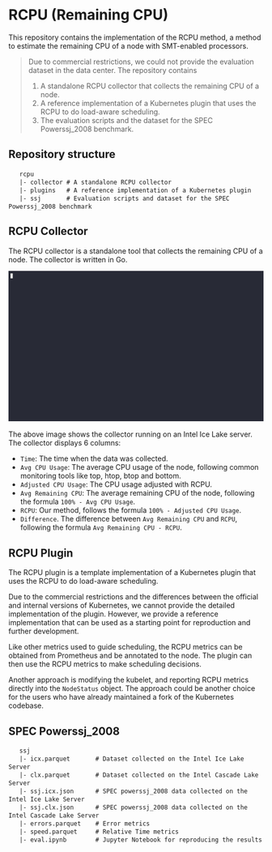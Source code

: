 # RCPU (Remaining CPU)

This repository contains the implementation of the RCPU method, a method to estimate the remaining CPU of a node with SMT-enabled processors.

> Due to commercial restrictions, we could not provide the evaluation dataset in the data center.
> The repository contains 
> 1. A standalone RCPU collector that collects the remaining CPU of a node.
> 2. A reference implementation of a Kubernetes plugin that uses the RCPU to do load-aware scheduling.
> 3. The evaluation scripts and the dataset for the SPEC Powerssj_2008 benchmark.

## Repository structure

```
   rcpu
   |- collector # A standalone RCPU collector
   |- plugins   # A reference implementation of a Kubernetes plugin
   |- ssj       # Evaluation scripts and dataset for the SPEC Powerssj_2008 benchmark
```

## RCPU Collector

The RCPU collector is a standalone tool that collects the remaining CPU of a node. The collector is written in Go.

![RCPU Collector](
    ./collector/rcpu.gif
)

The above image shows the collector running on an Intel Ice Lake server.
The collector displays 6 columns:
* `Time`: The time when the data was collected.
* `Avg CPU Usage`: The average CPU usage of the node, following common monitoring tools like top, htop, btop and bottom.
* `Adjusted CPU Usage`: The CPU usage adjusted with RCPU.
* `Avg Remaining CPU`: The average remaining CPU of the node, following the formula `100% - Avg CPU Usage`.
* `RCPU`: Our method, follows the formula `100% - Adjusted CPU Usage`.
* `Difference`. The difference between `Avg Remaining CPU` and `RCPU`, following the formula `Avg Remaining CPU - RCPU`.

## RCPU Plugin

The RCPU plugin is a template implementation of a Kubernetes plugin that uses the RCPU to do load-aware scheduling.

Due to the commercial restrictions and the differences between the official and internal versions of Kubernetes, we cannot provide the detailed implementation of the plugin.
However, we provide a reference implementation that can be used as a starting point for reproduction and further development.

Like other metrics used to guide scheduling, the RCPU metrics can be obtained from Prometheus and be annotated to the node.
The plugin can then use the RCPU metrics to make scheduling decisions.

Another approach is modifying the kubelet, and reporting RCPU metrics directly into the `NodeStatus` object.
The approach could be another choice for the users who have already maintained a fork of the Kubernetes codebase.

## SPEC Powerssj_2008

```
   ssj
   |- icx.parquet       # Dataset collected on the Intel Ice Lake Server
   |- clx.parquet       # Dataset collected on the Intel Cascade Lake Server
   |- ssj.icx.json      # SPEC powerssj_2008 data collected on the Intel Ice Lake Server
   |- ssj.clx.json      # SPEC powerssj_2008 data collected on the Intel Cascade Lake Server
   |- errors.parquet    # Error metrics
   |- speed.parquet     # Relative Time metrics
   |- eval.ipynb        # Jupyter Notebook for reproducing the results
```
